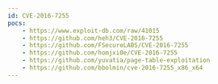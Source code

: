 ```yaml
---
id: CVE-2016-7255
pocs: 
    - https://www.exploit-db.com/raw/41015
    - https://github.com/heh3/CVE-2016-7255
    - https://github.com/FSecureLABS/CVE-2016-7255
    - https://github.com/homjxi0e/CVE-2016-7255
    - https://github.com/yuvatia/page-table-exploitation
    - https://github.com/bbolmin/cve-2016-7255_x86_x64
---
```

